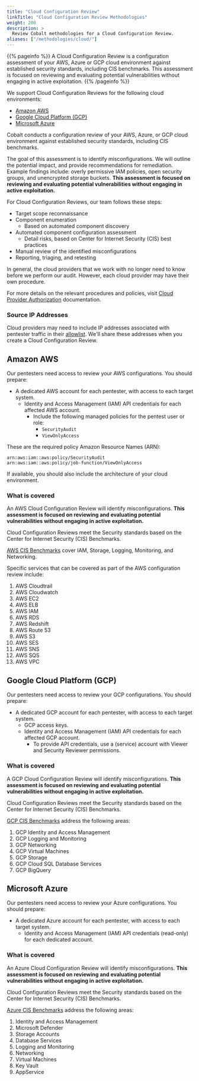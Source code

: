 ```yaml
---
title: "Cloud Configuration Review"
linkTitle: "Cloud Configuration Review Methodologies"
weight: 200
description: >
  Review Cobalt methodologies for a Cloud Configuration Review.
aliases: ["/methodologies/cloud/"]
---
```


{{% pageinfo %}}
A Cloud Configuration Review is a configuration assessment of your AWS, Azure or GCP cloud environment against established security standards, including CIS benchmarks. This assessment is focused on reviewing and evaluating potential vulnerabilities without engaging in active exploitation.
{{% /pageinfo %}}

We support Cloud Configuration Reviews for the following cloud environments:

- [Amazon AWS](/methodologies/cloud-configuration-review/#amazon-aws)
- [Google Cloud Platform (GCP)](/methodologies/cloud-configuration-review/#google-cloud-platform-gcp)
- [Microsoft Azure](/methodologies/cloud-configuration-review/#microsoft-azure)

Cobalt conducts a configuration review of your AWS, Azure, or GCP cloud environment against established security standards, including CIS benchmarks. 

The goal of this assessment is to identify misconfigurations. We will outline the potential impact, and provide recommendations for remediation. Example findings include: overly permissive IAM policies, open security groups, and unencrypted storage buckets. **This assessment is focused on reviewing and evaluating potential vulnerabilities without engaging in active exploitation.** 

For Cloud Configuration Reviews, our team follows these steps: 
- Target scope reconnaissance
- Component enumeration
  - Based on automated component discovery
- Automated component configuration assessment
  - Detail risks, based on Center for Internet Security (CIS) best practices
- Manual review of the identified misconfigurations
- Reporting, triaging, and retesting

In general, the cloud providers that we work with no longer need to know before
we perform our audit. However, each cloud provider may have their own procedure.

For more details on the relevant procedures and policies, visit [Cloud Provider Authorization](/methodologies/cloud-provider-auth) documentation.

### Source IP Addresses

Cloud providers may need to include IP addresses associated with pentester traffic in
their [allowlist](/getting-started/glossary/#allowlist). We'll share these addresses when you
create a Cloud Configuration Review.


## Amazon AWS

Our pentesters need access to review your AWS configurations. You should prepare:

- A dedicated AWS account for each pentester, with access to each target system.
  - Identity and Access Management (IAM) API credentials for each affected AWS account.
    - Include the following managed policies for the pentest user or role:
      - `SecurityAudit`
      - `ViewOnlyAccess`

These are the required policy Amazon Resource Names (ARN):

```
arn:aws:iam::aws:policy/SecurityAudit
arn:aws:iam::aws:policy/job-function/ViewOnlyAccess
```

If available, you should also include the architecture of your cloud environment.

### What is covered

An AWS Cloud Configuration Review will identify misconfigurations. **This assessment is focused on reviewing and evaluating potential vulnerabilities without engaging in active exploitation.**

Cloud Configuration Reviews meet the Security standards based on the Center for Internet Security (CIS) Benchmarks. 

[AWS CIS Benchmarks](https://www.cisecurity.org/benchmark/amazon_web_services) cover IAM, Storage, Logging, Monitoring, and Networking.

Specific services that can be covered as part of the AWS configuration review include:

1. AWS Cloudtrail
2. AWS Cloudwatch
3. AWS EC2
4. AWS ELB
5. AWS IAM
6. AWS RDS
7. AWS Redshift
8. AWS Route 53
9. AWS S3
10. AWS SES
11. AWS SNS
12. AWS SQS
13. AWS VPC

## Google Cloud Platform (GCP)

Our pentesters need access to review your GCP configurations. You should prepare:

- A dedicated GCP account for each pentester, with access to each target system.
  - GCP access keys.
  - Identity and Access Management (IAM) API credentials for each affected GCP account.
    - To provide API credentials, use a (service) account with Viewer and Security Reviewer
      permissions.

### What is covered

A GCP Cloud Configuration Review will identify misconfigurations. **This assessment is focused on reviewing and evaluating potential vulnerabilities without engaging in active exploitation.**

Cloud Configuration Reviews meet the Security standards based on the Center for Internet Security (CIS) Benchmarks. 

[GCP CIS Benchmarks](https://www.cisecurity.org/benchmark/google_cloud_computing_platform) address the following areas: 

1. GCP Identity and Access Management
2. GCP Logging and Monitoring
3. GCP Networking
4. GCP Virtual Machines
5. GCP Storage
6. GCP Cloud SQL Database Services
7. GCP BigQuery

## Microsoft Azure

Our pentesters need access to review your Azure configurations. You should prepare:
- A dedicated Azure account for each pentester, with access to each target system.
  - Identity and Access Management (IAM) API credentials (read-only) for each dedicated account.

### What is covered

An Azure Cloud Configuration Review will identify misconfigurations. **This assessment is focused on reviewing and evaluating potential vulnerabilities without engaging in active exploitation.**

Cloud Configuration Reviews meet the Security standards based on the Center for Internet Security (CIS) Benchmarks. 

[Azure CIS Benchmarks](https://www.cisecurity.org/benchmark/azure) address the following areas: 

1. Identity and Access Management
2. Microsoft Defender
3. Storage Accounts
4. Database Services
5. Logging and Monitoring
6. Networking
7. Virtual Machines
8. Key Vault
9. AppService
